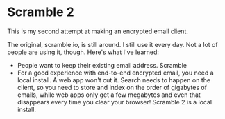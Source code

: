 Scramble 2
===

This is my second attempt at making an encrypted email client.

The original, scramble.io, is still around. I still use it every day. Not a lot of people are using it, though. Here's what I've learned:
* People want to keep their existing email address.
  Scramble
* For a good experience with end-to-end encrypted email, you need a local install.
  A web app won't cut it. Search needs to happen on the client, so you need to store and index on the order of gigabytes of emails, while web apps only get a few megabytes and even that disappears every time you clear your browser! 
  Scramble 2 is a local install.
  
 

